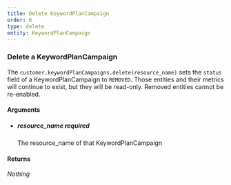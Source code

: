 ```yaml
---
title: Delete KeywordPlanCampaign 
order: 6
type: delete
entity: KeywordPlanCampaign 
---
```


### Delete a KeywordPlanCampaign 

The `customer.keywordPlanCampaigns.delete(resource_name)` sets the `status` field of a KeywordPlanCampaign to `REMOVED`. Those entities and their metrics will continue to exist, but they will be read-only. Removed entities cannot be re-enabled.


#### Arguments

- ##### resource_name *required*
    The resource_name of that KeywordPlanCampaign


#### Returns

_Nothing_